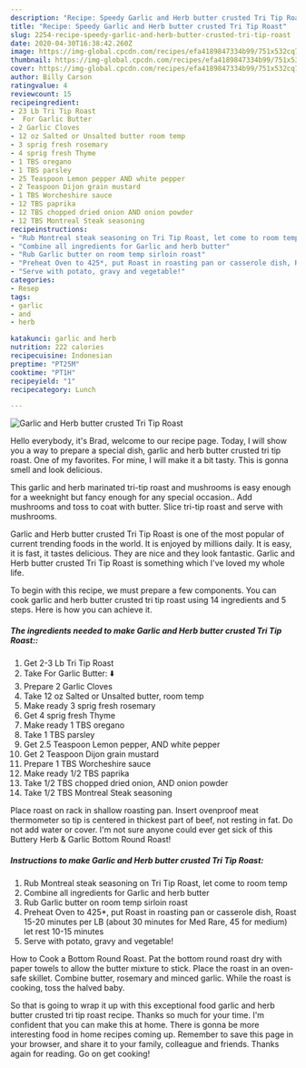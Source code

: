 ```yaml
---
description: "Recipe: Speedy Garlic and Herb butter crusted Tri Tip Roast"
title: "Recipe: Speedy Garlic and Herb butter crusted Tri Tip Roast"
slug: 2254-recipe-speedy-garlic-and-herb-butter-crusted-tri-tip-roast
date: 2020-04-30T16:38:42.260Z
image: https://img-global.cpcdn.com/recipes/efa4189847334b99/751x532cq70/garlic-and-herb-butter-crusted-tri-tip-roast-recipe-main-photo.jpg
thumbnail: https://img-global.cpcdn.com/recipes/efa4189847334b99/751x532cq70/garlic-and-herb-butter-crusted-tri-tip-roast-recipe-main-photo.jpg
cover: https://img-global.cpcdn.com/recipes/efa4189847334b99/751x532cq70/garlic-and-herb-butter-crusted-tri-tip-roast-recipe-main-photo.jpg
author: Billy Carson
ratingvalue: 4
reviewcount: 15
recipeingredient:
- 23 Lb Tri Tip Roast
-  For Garlic Butter 
- 2 Garlic Cloves
- 12 oz Salted or Unsalted butter room temp
- 3 sprig fresh rosemary
- 4 sprig fresh Thyme
- 1 TBS oregano
- 1 TBS parsley
- 25 Teaspoon Lemon pepper AND white pepper
- 2 Teaspoon Dijon grain mustard
- 1 TBS Worcheshire sauce
- 12 TBS paprika
- 12 TBS chopped dried onion AND onion powder
- 12 TBS Montreal Steak seasoning
recipeinstructions:
- "Rub Montreal steak seasoning on Tri Tip Roast, let come to room temp"
- "Combine all ingredients for Garlic and herb butter"
- "Rub Garlic butter on room temp sirloin roast"
- "Preheat Oven to 425*, put Roast in roasting pan or casserole dish, Roast 15-20 minutes per LB (about 30 minutes for Med Rare, 45 for medium) let rest 10-15 minutes"
- "Serve with potato, gravy and vegetable!"
categories:
- Resep
tags:
- garlic
- and
- herb

katakunci: garlic and herb
nutrition: 222 calories
recipecuisine: Indonesian
preptime: "PT25M"
cooktime: "PT1H"
recipeyield: "1"
recipecategory: Lunch

---
```



![Garlic and Herb butter crusted Tri Tip Roast](https://img-global.cpcdn.com/recipes/efa4189847334b99/751x532cq70/garlic-and-herb-butter-crusted-tri-tip-roast-recipe-main-photo.jpg)

Hello everybody, it's Brad, welcome to our recipe page. Today, I will show you a way to prepare a special dish, garlic and herb butter crusted tri tip roast. One of my favorites. For mine, I will make it a bit tasty. This is gonna smell and look delicious.

This garlic and herb marinated tri-tip roast and mushrooms is easy enough for a weeknight but fancy enough for any special occasion.. Add mushrooms and toss to coat with butter. Slice tri-tip roast and serve with mushrooms.

Garlic and Herb butter crusted Tri Tip Roast is one of the most popular of current trending foods in the world. It is enjoyed by millions daily. It is easy, it is fast, it tastes delicious. They are nice and they look fantastic. Garlic and Herb butter crusted Tri Tip Roast is something which I've loved my whole life.


To begin with this recipe, we must prepare a few components. You can cook garlic and herb butter crusted tri tip roast using 14 ingredients and 5 steps. Here is how you can achieve it.

##### The ingredients needed to make Garlic and Herb butter crusted Tri Tip Roast::

1. Get 2-3 Lb Tri Tip Roast
1. Take  For Garlic Butter: ⬇️
1. Prepare 2 Garlic Cloves
1. Take 12 oz Salted or Unsalted butter, room temp
1. Make ready 3 sprig fresh rosemary
1. Get 4 sprig fresh Thyme
1. Make ready 1 TBS oregano
1. Take 1 TBS parsley
1. Get 2.5 Teaspoon Lemon pepper, AND white pepper
1. Get 2 Teaspoon Dijon grain mustard
1. Prepare 1 TBS Worcheshire sauce
1. Make ready 1/2 TBS paprika
1. Take 1/2 TBS chopped dried onion, AND onion powder
1. Take 1/2 TBS Montreal Steak seasoning


Place roast on rack in shallow roasting pan. Insert ovenproof meat thermometer so tip is centered in thickest part of beef, not resting in fat. Do not add water or cover. I&#39;m not sure anyone could ever get sick of this Buttery Herb &amp; Garlic Bottom Round Roast! 

##### Instructions to make Garlic and Herb butter crusted Tri Tip Roast:

1. Rub Montreal steak seasoning on Tri Tip Roast, let come to room temp
1. Combine all ingredients for Garlic and herb butter
1. Rub Garlic butter on room temp sirloin roast
1. Preheat Oven to 425*, put Roast in roasting pan or casserole dish, Roast 15-20 minutes per LB (about 30 minutes for Med Rare, 45 for medium) let rest 10-15 minutes
1. Serve with potato, gravy and vegetable!


How to Cook a Bottom Round Roast. Pat the bottom round roast dry with paper towels to allow the butter mixture to stick. Place the roast in an oven-safe skillet. Combine butter, rosemary and minced garlic. While the roast is cooking, toss the halved baby. 

So that is going to wrap it up with this exceptional food garlic and herb butter crusted tri tip roast recipe. Thanks so much for your time. I'm confident that you can make this at home. There is gonna be more interesting food in home recipes coming up. Remember to save this page in your browser, and share it to your family, colleague and friends. Thanks again for reading. Go on get cooking!
